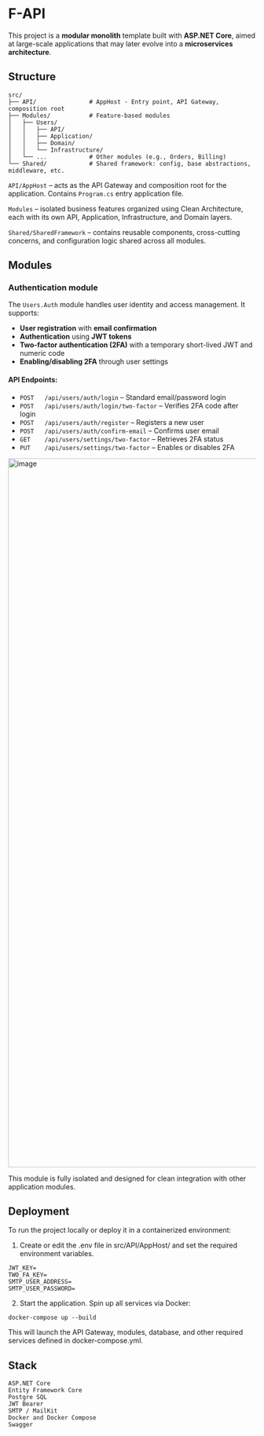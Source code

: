 # F-API
This project is a **modular monolith** template built with **ASP.NET Core**, aimed at large-scale applications that may later evolve into a **microservices architecture**.

## Structure
```
src/
├── API/               # AppHost - Entry point, API Gateway, composition root
├── Modules/           # Feature-based modules
│   ├── Users/
│   │   ├── API/
│   │   ├── Application/
│   │   ├── Domain/
│   │   └── Infrastructure/
│   └── ...            # Other modules (e.g., Orders, Billing)
└── Shared/            # Shared framework: config, base abstractions, middleware, etc.
```
`API/AppHost` – acts as the API Gateway and composition root for the application. Contains `Program.cs` entry application file.

`Modules` – isolated business features organized using Clean Architecture, each with its own API, Application, Infrastructure, and Domain layers.

`Shared/SharedFramework` – contains reusable components, cross-cutting concerns, and configuration logic shared across all modules.

## Modules
### Authentication module

The `Users.Auth` module handles user identity and access management. It supports:

- **User registration** with **email confirmation**
- **Authentication** using **JWT tokens**
- **Two-factor authentication (2FA)** with a temporary short-lived JWT and numeric code
- **Enabling/disabling 2FA** through user settings

#### API Endpoints:

- `POST   /api/users/auth/login` – Standard email/password login  
- `POST   /api/users/auth/login/two-factor` – Verifies 2FA code after login  
- `POST   /api/users/auth/register` – Registers a new user  
- `POST   /api/users/auth/confirm-email` – Confirms user email  
- `GET    /api/users/settings/two-factor` – Retrieves 2FA status  
- `PUT    /api/users/settings/two-factor` – Enables or disables 2FA  

<img width="1444" alt="image" src="https://github.com/user-attachments/assets/590b228c-8634-4e5d-b179-3ac1e6c6270a" />

This module is fully isolated and designed for clean integration with other application modules.

## Deployment
To run the project locally or deploy it in a containerized environment:

1. Create or edit the .env file in src/API/AppHost/ and set the required environment variables.
```
JWT_KEY=
TWO_FA_KEY=
SMTP_USER_ADDRESS=
SMTP_USER_PASSWORD=
```
2. Start the application. Spin up all services via Docker:
```
docker-compose up --build
```
This will launch the API Gateway, modules, database, and other required services defined in docker-compose.yml.

## Stack
```
ASP.NET Core
Entity Framework Core
Postgre SQL
JWT Bearer
SMTP / MailKit
Docker and Docker Compose
Swagger
```
